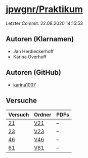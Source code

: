 # [jpwgnr/Praktikum](https://github.com/jpwgnr/Praktikum)

Letzter Commit: 22.08.2020 14:15:53

## Autoren (Klarnamen)
- Jan Herdieckerhoff
- Karina Overhoff

## Autoren (GitHub)
- [karina1007](https://github.com/karina1007)

## Versuche

|       Versuch        |                          Ordner                          |PDFs|
|----------------------|----------------------------------------------------------|----|
|[21](../../versuch/21)|[V21](https://github.com/jpwgnr/Praktikum/tree/master/V21)|–   |
|[23](../../versuch/23)|[V23](https://github.com/jpwgnr/Praktikum/tree/master/V23)|–   |
|[46](../../versuch/46)|[V46](https://github.com/jpwgnr/Praktikum/tree/master/V46)|–   |
|[61](../../versuch/61)|[V61](https://github.com/jpwgnr/Praktikum/tree/master/V61)|–   |
